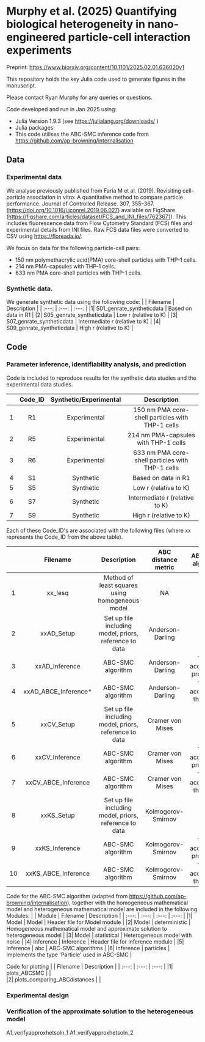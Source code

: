 # Murphy et al. (2025) Quantifying biological heterogeneity in nano-engineered particle-cell interaction experiments

Preprint: https://www.biorxiv.org/content/10.1101/2025.02.01.636020v1

This repository holds the key Julia code used to generate figures in the manuscript.

Please contact Ryan Murphy for any queries or questions.

Code developed and run in Jan 2025 using:

- Julia Version 1.9.3 (see https://julialang.org/downloads/ )
- Julia packages:
- This code utilises the ABC-SMC inference code from https://github.com/ap-browning/internalisation

## Data

### Experimental data 
We analyse previously published from Faria M et al. (2019). Revisiting cell–particle association in vitro: A quantitative method to compare particle performance. Journal of Controlled Release. 307, 355–367. (https://doi.org/10.1016/j.jconrel.2019.06.027) available on FigShare (https://figshare.com/articles/dataset/FCS_and_INI_files/7623671). This includes fluorescence data from Flow Cytometry Standard (FCS) files and experimental details from INI files. Raw FCS data files were converted to CSV using https://floreada.io/.

We focus on data for the following particle-cell pairs:
- 150 nm polymethacrylic acid(PMA) core-shell particles with THP-1 cells.
- 214 nm PMA-capsules with THP-1 cells.
- 633 nm PMA core-shell particles with THP-1 cells.


### Synthetic data.
We generate synthetic data using the following code:
| | Filename      | Description           | 
| :---:    | :---: | :---: |
|1| S01_genrate_syntheticdata | Based on data in R1 |
|2| S05_genrate_syntheticdata  | Low r (relative to K) |
|3| S07_genrate_syntheticdata  | Intermediate r (relative to K) |
|4| S09_genrate_syntheticdata  | High r (relative to K) |

## Code

### Parameter inference, identifiability analysis, and prediction

Code is included to reproduce results for the synthetic data studies and the experimental data studies.

| | Code_ID       | Synthetic/Experimental | Description           | 
| :---:   | :---: | :---: | :---: |
|1| R1 | Experimental | 150 nm PMA core-shell particles with THP-1 cells |
|2| R5 | Experimental | 214 nm PMA-capsules with THP-1 cells |
|3| R6 | Experimental | 633 nm PMA core-shell particles with THP-1 cells |
|4| S1 | Synthetic | Based on data in R1 |
|5| S5 | Synthetic | Low r (relative to K) |
|6| S7 | Synthetic | Intermediate r (relative to K) |
|7| S9 | Synthetic | High r (relative to K) |


Each of these Code_ID's are associated with the following files (where xx represents the Code_ID from the above table).

| | Filename       | Description | ABC distance metric | ABC-SMC algorithm | 
| :---:   | :---: | :---: | :---: | :---: |
|1| xx_lesq | Method of least squares using homogeneous model  |  NA | NA |
|2| xxAD_Setup | Set up file including model, priors, reference to data  |  Anderson-Darling | NA |
|3| xxAD_Inference | ABC-SMC algorithm  | Anderson-Darling  | Target acceptance probability |
|4| xxAD_ABCE_Inference* |  ABC-SMC algorithm |  Anderson-Darling | Target acceptance threshold |
|5| xxCV_Setup | Set up file including model, priors, reference to data  |  Cramer von Mises | NA |
|6| xxCV_Inference | ABC-SMC algorithm  | Cramer von Mises  | Target acceptance probability |
|7| xxCV_ABCE_Inference |  ABC-SMC algorithm |  Cramer von Mises | Target acceptance threshold |
|8| xxKS_Setup | Set up file including model, priors, reference to data  |  Kolmogorov-Smirnov | NA |
|9| xxKS_Inference | ABC-SMC algorithm  | Kolmogorov-Smirnov  | Target acceptance probability |
|10| xxKS_ABCE_Inference |  ABC-SMC algorithm |  Kolmogorov-Smirnov | Target acceptance threshold |

Code for the ABC-SMC algorithm (adapted from https://github.com/ap-browning/internalisation), together with the homogeneous mathematical model and heterogeneous mathematical model are included in the following Modules:
| | Module       | Filename | Description | 
| :---:   | :---: | :---: | :---: |
|1| Model | Model | Header file for Model module   | 
|2| Model |  deterministic |  Homogeneous mathematical model and approximate solution to heterogeneous model  |
|3| Model |  statistical |  Heterogeneous model with noise |
|4| Inference |  Inference | Header file for Inference module  |
|5| Inference |  abc |  ABC-SMC algorithms |
|6| Inference |  particles | Implements the type 'Particle' used in ABC-SMC  |


Code for plotting
| | Filename  |  Description | 
| :---:   | :---: | :---: |
|1| plots_ABCSMC |  |    
|2| plots_comparing_ABCdistances |   |  


### Experimental design



### Verification of the approximate solution to the heterogeneous model

A1_verifyapproxhetsoln_1
A1_verifyapproxhetsoln_2





